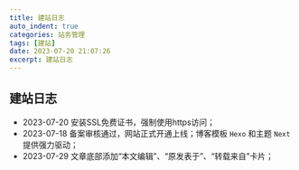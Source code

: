```yaml
---
title: 建站日志
auto_indent: true
categories: 站务管理
tags: [建站]
date: 2023-07-20 21:07:26
excerpt: 建站日志
---
```

## 建站日志
- 2023-07-20  安装SSL免费证书，强制使用https访问；
- 2023-07-18  备案审核通过，网站正式开通上线；博客模板 `Hexo` 和主题 `Next` 提供强力驱动；
- 2023-07-29  文章底部添加“本文编辑”、“原发表于”、“转载来自”卡片；
